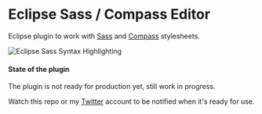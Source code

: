 Eclipse Sass / Compass Editor
=============================


Eclipse plugin to work with [Sass](http://sass-lang.com/) and [Compass](http://compass-style.org/) stylesheets.

![Eclipse Sass Syntax Highlighting](https://s3-us-west-2.amazonaws.com/dubture/Screen+Shot+2013-05-08+at+11.54.26+.png)

#### State of the plugin

The plugin is not ready for production yet, still work in progress.

Watch this repo or my [Twitter](https://github.com/twitter) account to be notified when it's ready for use.